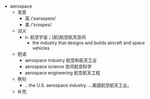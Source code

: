 - aerospace
  - 发音
    - 英 /'eərəspeɪs/
    - 美 /'ɛrospes/
  - 词义
    - n. 航空宇宙；[航]航空航天空间
      - the industry that designs and builds aircraft and space vehicles
  - 短语
    - aerospace industry 航空和航天工业
    - aerospace science 空间航空科学
    - aerospace engineering 航空航天工程
  - 例句
    - ...the U.S. aerospace industry. …美国航空航天工业。
  - 补充